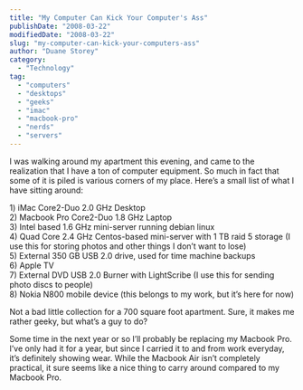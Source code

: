 ```yaml
---
title: "My Computer Can Kick Your Computer's Ass"
publishDate: "2008-03-22"
modifiedDate: "2008-03-22"
slug: "my-computer-can-kick-your-computers-ass"
author: "Duane Storey"
category:
  - "Technology"
tag:
  - "computers"
  - "desktops"
  - "geeks"
  - "imac"
  - "macbook-pro"
  - "nerds"
  - "servers"
---
```


I was walking around my apartment this evening, and came to the realization that I have a ton of computer equipment. So much in fact that some of it is piled is various corners of my place. Here’s a small list of what I have sitting around:

1\) iMac Core2-Duo 2.0 GHz Desktop  
2\) Macbook Pro Core2-Duo 1.8 GHz Laptop  
3\) Intel based 1.6 GHz mini-server running debian linux  
4\) Quad Core 2.4 GHz Centos-based mini-server with 1 TB raid 5 storage (I use this for storing photos and other things I don’t want to lose)  
5\) External 350 GB USB 2.0 drive, used for time machine backups  
6\) Apple TV  
7\) External DVD USB 2.0 Burner with LightScribe (I use this for sending photo discs to people)  
8\) Nokia N800 mobile device (this belongs to my work, but it’s here for now)

Not a bad little collection for a 700 square foot apartment. Sure, it makes me rather geeky, but what’s a guy to do?

Some time in the next year or so I’ll probably be replacing my Macbook Pro. I’ve only had it for a year, but since I carried it to and from work everyday, it’s definitely showing wear. While the Macbook Air isn’t completely practical, it sure seems like a nice thing to carry around compared to my Macbook Pro.